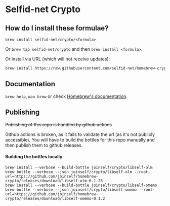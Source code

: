 # Selfid-net Crypto

## How do I install these formulae?
`brew install selfid-net/crypto/<formula>`

Or `brew tap selfid-net/crypto` and then `brew install <formula>`.

Or install via URL (which will not receive updates):

```sh
brew install https://raw.githubusercontent.com/selfid-net/homebrew-crypto/master/Formula/<formula>.rb
```

## Documentation
`brew help`, `man brew` or check [Homebrew's documentation](https://docs.brew.sh).

## Publishing
~~Publishing of this repo is handled by github actions~~

Github actions is broken, as it fails to validate the url (as it's not publicly accessible). You will have to build the bottles for this repo manually and then publish them to github releases.

#### Building the bottles locally
```
brew install --verbose --build-bottle joinself/crypto/libself-olm
brew bottle --verbose --json joinself/crypto/libself-olm --root-url=https://github.com/joinself/homebrew-crypto/releases/download/libself-olm-0.1.28
brew install --verbose --build-bottle joinself/crypto/libself-omemo
brew bottle --verbose --json joinself/crypto/libself-omemo --root-url=https://github.com/joinself/homebrew-crypto/releases/download/libself-omemo-0.1.2
```

